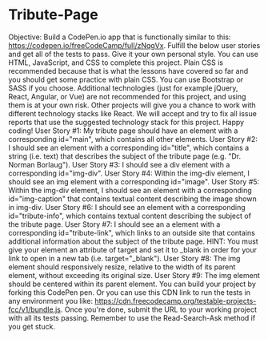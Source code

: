 # Tribute-Page
Objective: Build a CodePen.io app that is functionally similar to this: https://codepen.io/freeCodeCamp/full/zNqgVx.
Fulfill the below user stories and get all of the tests to pass. Give it your own personal style.
You can use HTML, JavaScript, and CSS to complete this project. Plain CSS is recommended because that is what the lessons have covered so far and you should get some practice with plain CSS. You can use Bootstrap or SASS if you choose. Additional technologies (just for example jQuery, React, Angular, or Vue) are not recommended for this project, and using them is at your own risk. Other projects will give you a chance to work with different technology stacks like React. We will accept and try to fix all issue reports that use the suggested technology stack for this project. Happy coding!
User Story #1: My tribute page should have an element with a corresponding id="main", which contains all other elements.
User Story #2: I should see an element with a corresponding id="title", which contains a string (i.e. text) that describes the subject of the tribute page (e.g. "Dr. Norman Borlaug").
User Story #3: I should see a div element with a corresponding id="img-div".
User Story #4: Within the img-div element, I should see an img element with a corresponding id="image".
User Story #5: Within the img-div element, I should see an element with a corresponding id="img-caption" that contains textual content describing the image shown in img-div.
User Story #6: I should see an element with a corresponding id="tribute-info", which contains textual content describing the subject of the tribute page.
User Story #7: I should see an a element with a corresponding id="tribute-link", which links to an outside site that contains additional information about the subject of the tribute page. HINT: You must give your element an attribute of target and set it to _blank in order for your link to open in a new tab (i.e. target="_blank").
User Story #8: The img element should responsively resize, relative to the width of its parent element, without exceeding its original size.
User Story #9: The img element should be centered within its parent element.
You can build your project by forking this CodePen pen. Or you can use this CDN link to run the tests in any environment you like: https://cdn.freecodecamp.org/testable-projects-fcc/v1/bundle.js.
Once you're done, submit the URL to your working project with all its tests passing.
Remember to use the Read-Search-Ask method if you get stuck.
